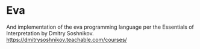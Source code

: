 # Eva

And implementation of the eva programming language per the Essentials of Interpretation by Dmitry Soshnikov.  https://dmitrysoshnikov.teachable.com/courses/